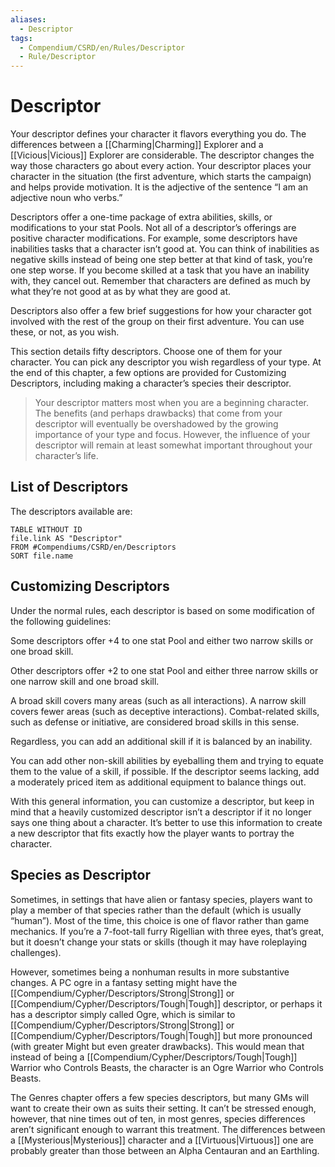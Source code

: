 ```yaml
---
aliases:
  - Descriptor
tags:
  - Compendium/CSRD/en/Rules/Descriptor
  - Rule/Descriptor
---
```


# Descriptor

Your descriptor defines your character it flavors everything you do. The differences between a [[Charming|Charming]] Explorer and a [[Vicious|Vicious]] Explorer are considerable. The descriptor changes the way those characters go about every action. Your descriptor places your character in the situation (the first adventure, which starts the campaign) and helps provide motivation. It is the adjective of the sentence “I am an adjective noun who verbs.”

Descriptors offer a one-time package of extra abilities, skills, or modifications to your stat Pools. Not all of a descriptor’s offerings are positive character modifications. For example, some descriptors have inabilities tasks that a character isn’t good at. You can think of inabilities as negative skills instead of being one step better at that kind of task, you’re one step worse. If you become skilled at a task that you have an inability with, they cancel out. Remember that characters are defined as much by what they’re not good at as by what they are good at.

Descriptors also offer a few brief suggestions for how your character got involved with the rest of the group on their first adventure. You can use these, or not, as you wish.

This section details fifty descriptors. Choose one of them for your character. You can pick any descriptor you wish regardless of your type. At the end of this chapter, a few options are provided for Customizing Descriptors, including making a character’s species their descriptor.

>Your descriptor matters most when you are a beginning character. The benefits (and perhaps drawbacks) that come from your descriptor will eventually be overshadowed by the growing importance of your type and focus. However, the influence of your descriptor will remain at least somewhat important throughout your character’s life.

## List of Descriptors

The descriptors available are:
```dataview 
TABLE WITHOUT ID
file.link AS "Descriptor"
FROM #Compendiums/CSRD/en/Descriptors 
SORT file.name
```


## Customizing Descriptors

Under the normal rules, each descriptor is based on some modification of the following guidelines:

Some descriptors offer +4 to one stat Pool and either two narrow skills or one broad skill.

Other descriptors offer +2 to one stat Pool and either three narrow skills or one narrow skill and one broad skill.

A broad skill covers many areas (such as all interactions). A narrow skill covers fewer areas (such as deceptive interactions). Combat-related skills, such as defense or initiative, are considered broad skills in this sense.

Regardless, you can add an additional skill if it is balanced by an inability.

You can add other non-skill abilities by eyeballing them and trying to equate them to the value of a skill, if possible. If the descriptor seems lacking, add a moderately priced item as additional equipment to balance things out.

With this general information, you can customize a descriptor, but keep in mind that a heavily customized descriptor isn’t a descriptor if it no longer says one thing about a character. It’s better to use this information to create a new descriptor that fits exactly how the player wants to portray the character.

## Species as Descriptor

Sometimes, in settings that have alien or fantasy species, players want to play a member of that species rather than the default (which is usually “human”). Most of the time, this choice is one of flavor rather than game mechanics. If you’re a 7-foot-tall furry Rigellian with three eyes, that’s great, but it doesn’t change your stats or skills (though it may have roleplaying challenges).

However, sometimes being a nonhuman results in more substantive changes. A PC ogre in a fantasy setting might have the [[Compendium/Cypher/Descriptors/Strong|Strong]] or [[Compendium/Cypher/Descriptors/Tough|Tough]] descriptor, or perhaps it has a descriptor simply called Ogre, which is similar to [[Compendium/Cypher/Descriptors/Strong|Strong]] or [[Compendium/Cypher/Descriptors/Tough|Tough]] but more pronounced (with greater Might but even greater drawbacks). This would mean that instead of being a [[Compendium/Cypher/Descriptors/Tough|Tough]] Warrior who Controls Beasts, the character is an Ogre Warrior who Controls Beasts.

The Genres chapter offers a few species descriptors, but many GMs will want to create their own as suits their setting. It can’t be stressed enough, however, that nine times out of ten, in most genres, species differences aren’t significant enough to warrant this treatment. The differences between a [[Mysterious|Mysterious]] character and a [[Virtuous|Virtuous]] one are probably greater than those between an Alpha Centauran and an Earthling.
